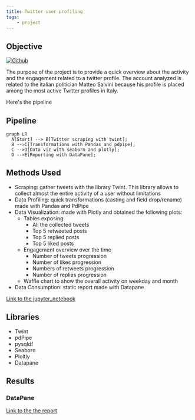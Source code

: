 ```yaml
---
title: Twitter user profiling
tags:
    - project
---
```


## Objective

[![Github](https://img.shields.io/badge/GitHub-181717.svg?style=for-the-badge&logo=GitHub&logoColor=white)](https://github.com/airaghidavide/twitter-user-report)

The purpose of the project is to provide a quick overview about the activity and the engagement related to a twitter profile. The account analyzed is related to the italian politician Matteo Salvini because his profile is placed among the most active Twitter profiles in Italy.

Here's the pipeline

## Pipeline

``` mermaid
graph LR
  A[Start] --> B[Twitter scraping with twint];
  B -->C[Transformations with Pandas and pdpipe];
  C -->D[Data viz with seaborn and plotly];
  D -->E[Reporting with DataPane];
```

## Methods Used

* Scraping: gather tweets with the library Twint. This library allows to collect almost the entire activity of a user without limitations
* Data Profiling: quick transformations (casting and field drop/rename) made with Pandas and PdPipe
* Data Visualization: made with Plotly and obtained the following plots:
  * Tables exposing:
      * All the collected tweets
      * Top 5 retweeted posts
      * Top 5 replied posts
      * Top 5 liked posts
  * Engagement overview over the time
      * Number of tweets progression
      * Number of likes progression
      * Numbers of retweets progression
      * Number of replies progression
  * Waffle chart to show the overall activity on weekday and month 
* Data Consumption: static report made with Datapane

[Link to the jupyter_notebook](https://colab.research.google.com/drive/1zTEQUdC5gWU8osT17VQ3hw9jSJsJQHI7?usp=sharing)

## Libraries

* Twint
* pdPipe
* pysqldf
* Seaborn
* Ploltly
* Datapane

## Results
### DataPane
[Link to the the report](https://datapane.com/u/airaghidavide/reports/M7bQbw3/twitter-profile-report-matteo-salvini/)